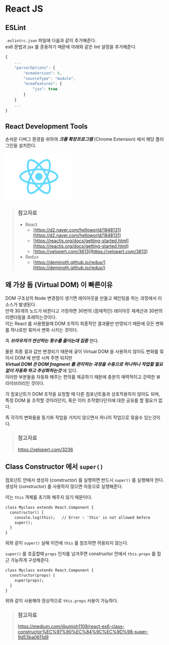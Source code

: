 # React JS

## ESLint

`.eslintrc.json` 파일에 다음과 같이 추가해준다.  
es6 문법과 jsx 를 혼용하기 때문에 아래와 같은 lint 설정을 추가해준다.

```javascript
{
    ...
    "parserOptions": {
        "ecmaVersion": 6,
        "sourceType": "module",
        "ecmaFeatures": {
            "jsx": true
        }
    }
    ...
}
```

## React Development Tools

손쉬운 디버그 환경을 위하여 _**크롬 확장프로그램**_ \(Chrome Extension\) 에서 해당 플러그인을 설치한다.

![React Development Tools](/img/A004.png)

> ### 참고자료
> * React
>   * [https://d2.naver.com/helloworld/1848131](https://d2.naver.com/helloworld/1848131)
>   * [https://reactjs.org/docs/getting-started.html](https://reactjs.org/docs/getting-started.html)
>   * [https://velopert.com/3613](https://velopert.com/3613)
> * Redux
>   * [https://deminoth.github.io/redux/](https://deminoth.github.io/redux/)

## 왜 가상 돔 (Virtual DOM) 이 빠른이유

DOM 구조상의 Node 변경점이 생기면 레이아웃을 만들고 페인팅을 하는 과정에서 리소스가 발생된다.  
만약 30개의 노드가 바뀐다고 가정하면 30번의 (잠재적인) 레이아웃 재계산과 30번의 리랜더링을 초래하는것이다.  
이는 React 를 사용했을때 DOM 조작이 최종적인 결과물만 반영되기 때문에 모든 변화를 하나로만 묶어서 변화 시키는 것이다.  

즉 _**브라우저가 연산하는 횟수를 줄이는데 집중**_ 한다.

물론 최종 결과 값만 변경되기 때문에 궂이 Virtual DOM 을 사용하지 않아도 변화를 묶어서 DOM 에 반영 시켜 주면 되지만  
_**Virtual DOM 은 DOM fragment 를 관리하는 과정을 수동으로 하나하나 작업할 필요없이 자동화 하고 추상화하는것**_ 에 있다.  
이러한 부분들을 자동화 해주는 편의를 제공하기 때문에 충분히 매력적이고 강력한 뷰 라이브러리인 것이다.

각 컴포넌트가 DOM 조작을 요청할 때 다른 컴포넌트들과 상호작용하지 않아도 되며, 특정 DOM 을 조작할 것이라던지, 혹은 이미 조작했다던지에 대한 공유를 할 필요가 없다.

즉 각각의 변화들을 동기화 작업을 거치지 않으면서 하나의 작업으로 묶을수 있는것이다.

> ### 참고자료
> <https://velopert.com/3236>

## Class Constructor 에서 `super()`

컴포넌트 안에서 생성자 (constructor) 를 실행하면 반드시 `super()` 를 실행해야 한다.  
생성자 (constructor) 를 사용하지 않으면 자동으로 실행해준다.

이는 `this` 객체를 초기화 해주지 않기 때문이다.

```es6
class Myclass extends React.Component {
  constructor() {
    console.log(this);   // Error : 'this' is not allowed before
    super();
  }
}
```

위와 같이 `super()` 실해 이전에 `this` 를 참조하면 허용되지 않는다.

`super()` 를 호출할때 `props` 인자를 넘겨주면 constructor 안에서 `this.props` 를 접근 가능하게 구성해준다.

```es6
class Myclass extends React.Component {
  constructor(props) {
    super(props);
  }
}
```

위와 같이 사용해야 정상적으로 `this.props` 사용이 가능하다.


> ### 참고자료
> <https://medium.com/@umioh1109/react-es6-class-constructor%EC%97%90%EC%84%9C%EC%9D%98-super-9d53ba0611d9>